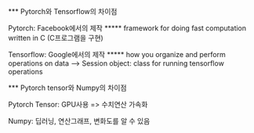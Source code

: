 
*** Pytorch와 Tensorflow의 차이점

Pytorch: Facebook에서의 제작
***** framework for doing fast computation written in C (C프로그램을 구현) 

Tensorflow: Google에서의 제작
***** how you organize and perform operations on data
--> Session object: class for running tensorflow operations 

*** Pytorch tensor와 Numpy의 차이점

Pytorch Tensor: GPU사용 => 수치연산 가속화

Numpy: 딥러닝, 연산그래프, 변화도를 알 수 있음

